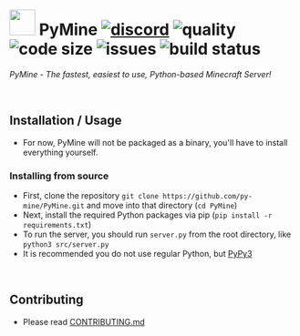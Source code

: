 # <img src="https://cdn.discordapp.com/emojis/783838348695437353.gif?v=1" height=45> PyMine [![discord](https://img.shields.io/discord/789623993547227147.svg?label=&logo=discord&logoColor=ffffff&color=7389D8&labelColor=6A7EC2)](https://discord.gg/eeyEcwR9EM) ![quality](https://www.codefactor.io/repository/github/py-mine/pymine/badge) ![code size](https://img.shields.io/github/languages/code-size/py-mine/PyMine?color=0FAE6E) ![issues](https://img.shields.io/github/issues/py-mine/PyMine) ![build status](https://img.shields.io/github/workflow/status/py-mine/PyMine/Python%20application?event=push)
*PyMine - The fastest, easiest to use, Python-based Minecraft Server!* 

<br>

## Installation / Usage
* For now, PyMine will not be packaged as a binary, you'll have to install everything yourself.
### Installing from source
* First, clone the repository `git clone https://github.com/py-mine/PyMine.git` and move into that directory (`cd PyMine`)
* Next, install the required Python packages via pip (`pip install -r requirements.txt`)
* To run the server, you should run `server.py` from the root directory, like `python3 src/server.py`
* It is recommended you do not use regular Python, but [PyPy3](https://www.pypy.org/)

<br>

## Contributing
* Please read [CONTRIBUTING.md](https://github.com/py-mine/PyMine/blob/main/CONTRIBUTING.md)
 
